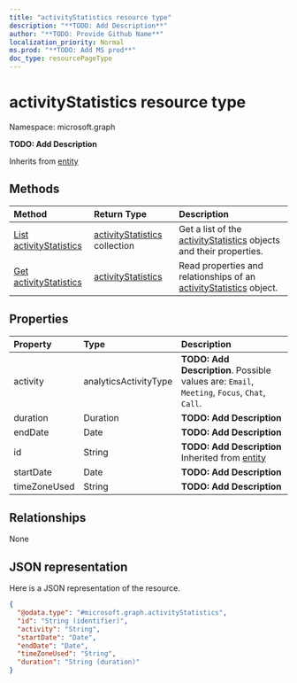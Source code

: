 ```yaml
---
title: "activityStatistics resource type"
description: "**TODO: Add Description**"
author: "**TODO: Provide Github Name**"
localization_priority: Normal
ms.prod: "**TODO: Add MS prod**"
doc_type: resourcePageType
---
```


# activityStatistics resource type


Namespace: microsoft.graph

**TODO: Add Description**


Inherits from [entity](../resources/entity.md)

## Methods
|Method|Return Type|Description|
|:---|:---|:---|
|[List activityStatistics](../api/activitystatistics-list.md)|[activityStatistics](../resources/activitystatistics.md) collection|Get a list of the [activityStatistics](../resources/activitystatistics.md) objects and their properties.|
|[Get activityStatistics](../api/activitystatistics-get.md)|[activityStatistics](../resources/activitystatistics.md)|Read properties and relationships of an [activityStatistics](../resources/activitystatistics.md) object.|

## Properties
|Property|Type|Description|
|:---|:---|:---|
|activity|analyticsActivityType|**TODO: Add Description**. Possible values are: `Email`, `Meeting`, `Focus`, `Chat`, `Call`.|
|duration|Duration|**TODO: Add Description**|
|endDate|Date|**TODO: Add Description**|
|id|String|**TODO: Add Description** Inherited from [entity](../resources/entity.md)|
|startDate|Date|**TODO: Add Description**|
|timeZoneUsed|String|**TODO: Add Description**|

## Relationships
None

## JSON representation
Here is a JSON representation of the resource.
<!-- {
  "blockType": "resource",
  "keyProperty": "id",
  "@odata.type": "microsoft.graph.activityStatistics",
  "baseType": "microsoft.graph.entity",
  "openType": false
}
-->
``` json
{
  "@odata.type": "#microsoft.graph.activityStatistics",
  "id": "String (identifier)",
  "activity": "String",
  "startDate": "Date",
  "endDate": "Date",
  "timeZoneUsed": "String",
  "duration": "String (duration)"
}
```


